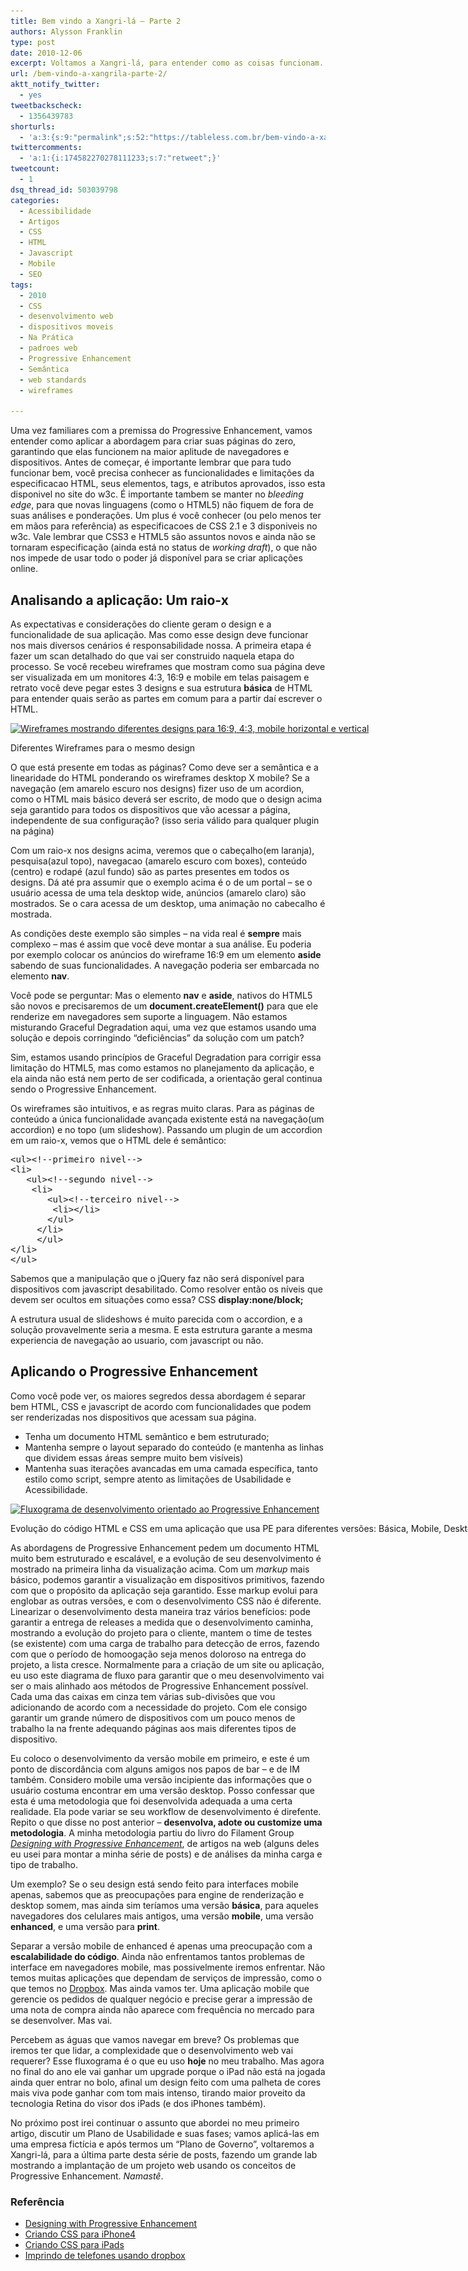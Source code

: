 ```yaml
---
title: Bem vindo a Xangri-lá – Parte 2
authors: Alysson Franklin
type: post
date: 2010-12-06
excerpt: Voltamos a Xangri-lá, para entender como as coisas funcionam. Veja como aplicar o Progressive Enhancement criando e customizando metodologias de trabalho. As expectativas e considerações do cliente geram o design e a funcionalidade de sua aplicação.
url: /bem-vindo-a-xangrila-parte-2/
aktt_notify_twitter:
  - yes
tweetbackscheck:
  - 1356439783
shorturls:
  - 'a:3:{s:9:"permalink";s:52:"https://tableless.com.br/bem-vindo-a-xangrila-parte-2";s:7:"tinyurl";s:26:"https://tinyurl.com/4y3ewwn";s:4:"isgd";s:19:"https://is.gd/N6dAKg";}'
twittercomments:
  - 'a:1:{i:174582270278111233;s:7:"retweet";}'
tweetcount:
  - 1
dsq_thread_id: 503039798
categories:
  - Acessibilidade
  - Artigos
  - CSS
  - HTML
  - Javascript
  - Mobile
  - SEO
tags:
  - 2010
  - CSS
  - desenvolvimento web
  - dispositivos moveis
  - Na Prática
  - padroes web
  - Progressive Enhancement
  - Semântica
  - web standards
  - wireframes

---
```

Uma vez familiares com a premissa do Progressive Enhancement, vamos entender como aplicar a abordagem para criar suas páginas do zero, garantindo que elas funcionem na maior aplitude de navegadores e dispositivos. Antes de começar, é importante lembrar que para tudo funcionar bem, você precisa conhecer as funcionalidades e limitações da especificacao HTML, seus elementos, tags, e atributos aprovados, isso esta disponivel no site do w3c. É importante tambem se manter no _bleeding edge_, para que novas linguagens (como o HTML5) não fiquem de fora de suas análises e ponderações. Um plus é você conhecer (ou pelo menos ter em mãos para referência) as especificacoes de CSS 2.1 e 3 disponiveis no w3c. Vale lembrar que CSS3 e HTML5 são assuntos novos e ainda não se tornaram especificação (ainda está no status de _working draft_), o que não nos impede de usar todo o poder já disponível para se criar aplicações online.

## Analisando a aplicação: Um raio-x

As expectativas e considerações do cliente geram o design e a funcionalidade de sua aplicação. Mas como esse design deve funcionar nos mais diversos cenários é responsabilidade nossa. A primeira etapa é fazer um scan detalhado do que vai ser construido naquela etapa do processo. Se você recebeu wireframes que mostram como sua página deve ser visualizada em um monitores 4:3, 16:9 e mobile em telas paisagem e retrato você deve pegar estes 3 designs e sua estrutura **básica** de HTML para entender quais serão as partes em comum para a partir daí escrever o HTML.

<div id="attachment_2381" style="width: 710px" class="wp-caption aligncenter">
  <a href="https://raw.githubusercontent.com/diegoeis/tableless-static-images/master/2010/12/layouts.png"><img src="https://raw.githubusercontent.com/diegoeis/tableless-static-images/master/2010/12/layouts.png" alt="Wireframes mostrando diferentes designs para 16:9, 4:3, mobile horizontal e vertical" width="700" height="167" class="size-full wp-image-2381" srcset="uploads/2010/12/layouts.png 700w, uploads/2010/12/layouts-300x71.png 300w" sizes="(max-width: 700px) 100vw, 700px" /></a>
  
  <p class="wp-caption-text">
    Diferentes Wireframes para o mesmo design
  </p>
</div>

O que está presente em todas as páginas? Como deve ser a semântica e a linearidade do HTML ponderando os wireframes desktop X mobile? Se a navegação (em amarelo escuro nos designs) fizer uso de um acordion, como o HTML mais básico deverá ser escrito, de modo que o design acima seja garantido para todos os dispositivos que vão acessar a página, independente de sua configuração? (isso seria válido para qualquer plugin na página)

Com um raio-x nos designs acima, veremos que o cabeçalho(em laranja), pesquisa(azul topo), navegacao (amarelo escuro com boxes), conteúdo (centro) e rodapé (azul fundo) são as partes presentes em todos os designs. Dá até pra assumir que o exemplo acima é o de um portal – se o usuário acessa de uma tela desktop wide, anúncios (amarelo claro) são mostrados. Se o cara acessa de um desktop, uma animação no cabecalho é mostrada. 

As condições deste exemplo são simples – na vida real é **sempre** mais complexo – mas é assim que você deve montar a sua análise. Eu poderia por exemplo colocar os anúncios do wireframe 16:9 em um elemento **aside** sabendo de suas funcionalidades. A navegação poderia ser embarcada no elemento **nav**. 

Você pode se perguntar: Mas o elemento ****nav**** e **aside**, nativos do HTML5 são novos e precisaremos de um **document.createElement()** para que ele renderize em navegadores sem suporte a linguagem. Não estamos misturando Graceful Degradation aqui, uma vez que estamos usando uma solução e depois corringindo “deficiências” da solução com um patch?

Sim, estamos usando princípios de Graceful Degradation para corrigir essa limitação do HTML5, mas como estamos no planejamento da aplicação, e ela ainda não está nem perto de ser codificada, a orientação geral continua sendo o Progressive Enhancement.

Os wireframes são intuitivos, e as regras muito claras. Para as páginas de conteúdo a única funcionalidade avançada existente está na navegação(um accordion) e no topo (um slideshow). Passando um plugin de um accordion em um raio-x, vemos que o HTML dele é semântico:

<pre class="lang-html">&lt;ul&gt;&lt;!--primeiro nivel--&gt;
&lt;li&gt;
   &lt;ul&gt;&lt;!--segundo nivel--&gt;
	&lt;li&gt;
	   &lt;ul&gt;&lt;!--terceiro nivel--&gt;
		&lt;li&gt;&lt;/li&gt;
	   &lt;/ul&gt;
	 &lt;/li&gt;
     &lt;/ul&gt;
&lt;/li&gt;
&lt;/ul&gt;
</pre>

Sabemos que a manipulação que o jQuery faz não será disponível para dispositivos com javascript desabilitado. Como resolver então os níveis que devem ser ocultos em situações como essa? CSS **display:none/block;**

A estrutura usual de slideshows é muito parecida com o accordion, e a solução provavelmente seria a mesma. E esta estrutura garante a mesma experiencia de navegação ao usuario, com javascript ou não.

## Aplicando o Progressive Enhancement

Como você pode ver, os maiores segredos dessa abordagem é separar bem HTML, CSS e javascript de acordo com funcionalidades que podem ser renderizadas nos dispositivos que acessam sua página.

  * Tenha um documento HTML semântico e bem estruturado;
  * Mantenha sempre o layout separado do conteúdo (e mantenha as linhas que dividem essas áreas sempre muito bem visíveis)
  * Mantenha suas iterações avancadas em uma camada específica, tanto estilo como script, sempre atento as limitações de Usabilidade e Acessibilidade.

<div id="attachment_2380" style="width: 986px" class="wp-caption aligncenter">
  <a href="https://raw.githubusercontent.com/diegoeis/tableless-static-images/master/2010/12/fluxo_dev.png"><img src="https://raw.githubusercontent.com/diegoeis/tableless-static-images/master/2010/12/fluxo_dev.png" alt="Fluxograma de desenvolvimento orientado ao Progressive Enhancement" width="700" height="146" class="size-full wp-image-2380" srcset="uploads/2010/12/fluxo_dev.png 976w, uploads/2010/12/fluxo_dev-300x62.png 300w, uploads/2010/12/fluxo_dev-940x198.png 940w" sizes="(max-width: 700px) 100vw, 700px" /></a>
  
  <p class="wp-caption-text">
    Evolução do código HTML e CSS em uma aplicação que usa PE para diferentes versões: Básica, Mobile, Desktop e Enhanced
  </p>
</div>

As abordagens de Progressive Enhancement pedem um documento HTML muito bem estruturado e escalável, e a evolução de seu desenvolvimento é mostrado na primeira linha da visualização acima. Com um _markup_ mais básico, podemos garantir a visualização em dispositivos primitivos, fazendo com que o propósito da aplicação seja garantido. Esse markup evolui para englobar as outras versões, e com o desenvolvimento CSS não é diferente. Linearizar o desenvolvimento desta maneira traz vários benefícios: pode garantir a entrega de releases a medida que o desenvolvimento caminha, mostrando a evolução do projeto para o cliente, mantem o time de testes (se existente) com uma carga de trabalho para detecção de erros, fazendo com que o período de homoogação seja menos doloroso na entrega do projeto, a lista cresce. Normalmente para a criação de um site ou aplicação, eu uso este diagrama de fluxo para garantir que o meu desenvolvimento vai ser o mais alinhado aos métodos de Progressive Enhancement possível. Cada uma das caixas em cinza tem várias sub-divisões que vou adicionando de acordo com a necessidade do projeto. Com ele consigo garantir um grande número de dispositivos com um pouco menos de trabalho la na frente adequando páginas aos mais diferentes tipos de dispositivo.

Eu coloco o desenvolvimento da versão mobile em primeiro, e este é um ponto de discordância com alguns amigos nos papos de bar – e de IM também. Considero mobile uma versão incipiente das informações que o usuário costuma encontrar em uma versão desktop. Posso confessar que esta é uma metodologia que foi desenvolvida adequada a uma certa realidade. Ela pode variar se seu workflow de desenvolvimento é direfente. Repito o que disse no post anterior – **desenvolva, adote ou customize uma metodologia**. A minha metodologia partiu do livro do Filament Group _<a href="https://filamentgroup.com/dwpe/" target="_blank" title="Acessar o site do Filament Group">Designing with Progressive Enhancement</a>_, de artigos na web (alguns deles eu usei para montar a minha série de posts) e de análises da minha carga e tipo de trabalho.

Um exemplo? Se o seu design está sendo feito para interfaces mobile apenas, sabemos que as preocupações para engine de renderização e desktop somem, mas ainda sim teríamos uma versão **básica**, para aqueles navegadores dos celulares mais antigos, uma versão **mobile**, uma versão **enhanced**, e uma versão para **print**.

Separar a versão mobile de enhanced é apenas uma preocupação com a **escalabilidade do código**. Ainda não enfrentamos tantos problemas de interface em navegadores mobile, mas possivelmente iremos enfrentar. Não temos muitas aplicações que dependam de serviços de impressão, como o que temos no <a href="https://labnol.org/?p=17827" target="_blank" title="Acessar o Digital Inspiration">Dropbox</a>. Mas ainda vamos ter. Uma aplicação mobile que gerencie os pedidos de qualquer negócio e precise gerar a impressão de uma nota de compra ainda não aparece com frequência no mercado para se desenvolver. Mas vai. 

Percebem as águas que vamos navegar em breve? Os problemas que iremos ter que lidar, a complexidade que o desenvolvimento web vai requerer? Esse fluxograma é o que eu uso **hoje** no meu trabalho. Mas agora no final do ano ele vai ganhar um upgrade porque o iPad não está na jogada ainda quer entrar no bolo, afinal um design feito com uma palheta de cores mais viva pode ganhar com tom mais intenso, tirando maior proveito da tecnologia Retina do visor dos iPads (e dos iPhones também). 

No próximo post irei continuar o assunto que abordei no meu primeiro artigo, discutir um Plano de Usabilidade e suas fases; vamos aplicá-las em uma empresa fictícia e após termos um “Plano de Governo”, voltaremos a Xangri-lá, para a última parte desta série de posts, fazendo um grande lab mostrando a implantação de um projeto web usando os conceitos de Progressive Enhancement. _Namastê_.

### Referência

  * <a href="https://filamentgroup.com/lab/announcing_our_book_designing_with_progressive_enhancement/" target="_blank" title="Acessar o site do Filament Group e o livro">Designing with Progressive Enhancement</a>
  * <a href="https://thomasmaier.me/2010/06/css-for-iphone-4-retina-display/" target="_blank" title="Acessar o blog do Thomas Maier">Criando CSS para iPhone4</a>
  * <a href="https://thomasmaier.me/2010/03/howto-css-for-the-ipad/" target="_blank" title="Acessar o blog do Thomas Maier 2">Criando CSS para iPads</a>
  * <a href="https://www.labnol.org/internet/print-from-mobile-phones/17827/" target="_blank" title="Acessar o Digital Inspiration">Imprindo de telefones usando dropbox</a>